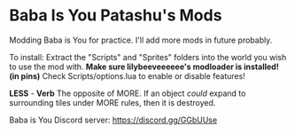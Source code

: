 # Baba Is You Patashu's Mods

Modding Baba is You for practice. I'll add more mods in future probably.

To install: Extract the "Scripts" and "Sprites" folders into the world you wish to use the mod with. **Make sure lilybeeveeeeee's modloader is installed! (in pins)** Check Scripts/options.lua to enable or disable features!

**LESS** - __Verb__ The opposite of MORE. If an object *could* expand to surrounding tiles under MORE rules, then it is destroyed.

Baba is You Discord server: https://discord.gg/GGbUUse
